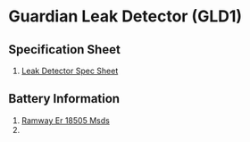 # Guardian Leak Detector (GLD1)

## Specification Sheet
1. [Leak Detector Spec Sheet](/uploads/leak-detector-spec-sheet.pdf "Leak Detector Spec Sheet")

## Battery Information
1. [Ramway Er 18505 Msds](/uploads/ramway-er-18505-msds.pdf "Ramway Er 18505 Msds")
2. 